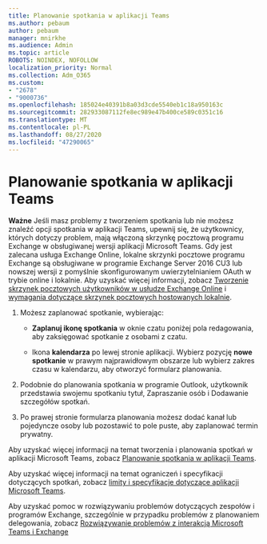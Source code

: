 ```yaml
---
title: Planowanie spotkania w aplikacji Teams
ms.author: pebaum
author: pebaum
manager: mnirkhe
ms.audience: Admin
ms.topic: article
ROBOTS: NOINDEX, NOFOLLOW
localization_priority: Normal
ms.collection: Adm_O365
ms.custom:
- "2678"
- "9000736"
ms.openlocfilehash: 185024e40391b8a03d3cde5540eb1c18a950163c
ms.sourcegitcommit: 282933087112fe8ec989e47b400ce589c0351c16
ms.translationtype: MT
ms.contentlocale: pl-PL
ms.lasthandoff: 08/27/2020
ms.locfileid: "47290065"
---
```

# <a name="schedule-a-meeting-in-teams"></a>Planowanie spotkania w aplikacji Teams

**Ważne** Jeśli masz problemy z tworzeniem spotkania lub nie możesz znaleźć opcji spotkania w aplikacji Teams, upewnij się, że użytkownicy, których dotyczy problem, mają włączoną skrzynkę pocztową programu Exchange w obsługiwanej wersji aplikacji Microsoft Teams. Gdy jest zalecana usługa Exchange Online, lokalne skrzynki pocztowe programu Exchange są obsługiwane w programie Exchange Server 2016 CU3 lub nowszej wersji z pomyślnie skonfigurowanym uwierzytelnianiem OAuth w trybie online i lokalnie. Aby uzyskać więcej informacji, zobacz [Tworzenie skrzynek pocztowych użytkowników w usłudze Exchange Online](https://docs.microsoft.com/exchange/recipients-in-exchange-online/create-user-mailboxes) i [wymagania dotyczące skrzynek pocztowych hostowanych lokalnie](https://docs.microsoft.com/microsoftteams/exchange-teams-interact#requirements-for-mailboxes-hosted-on-premises). 

1. Możesz zaplanować spotkanie, wybierając:

    - **Zaplanuj ikonę spotkania** w oknie czatu poniżej pola redagowania, aby zaksięgować spotkanie z osobami z czatu.

    - Ikona **kalendarza** po lewej stronie aplikacji. Wybierz pozycję **nowe spotkanie** w prawym najprawidłowym obszarze lub wybierz zakres czasu w kalendarzu, aby otworzyć formularz planowania.

2. Podobnie do planowania spotkania w programie Outlook, użytkownik przedstawia swojemu spotkaniu tytuł, Zapraszanie osób i Dodawanie szczegółów spotkań.

3. Po prawej stronie formularza planowania możesz dodać kanał lub pojedyncze osoby lub pozostawić to pole puste, aby zaplanować termin prywatny.

Aby uzyskać więcej informacji na temat tworzenia i planowania spotkań w aplikacji Microsoft Teams, zobacz [Planowanie spotkania w aplikacji Teams](https://support.office.com/article/Schedule-a-meeting-in-Teams-943507a9-8583-4c58-b5d2-8ec8265e04e5).

Aby uzyskać więcej informacji na temat ograniczeń i specyfikacji dotyczących spotkań, zobacz [limity i specyfikacje dotyczące aplikacji Microsoft Teams](https://docs.microsoft.com/microsoftteams/limits-specifications-teams#meetings-and-calls).

Aby uzyskać pomoc w rozwiązywaniu problemów dotyczących zespołów i programów Exchange, szczególnie w przypadku problemów z planowaniem delegowania, zobacz [Rozwiązywanie problemów z interakcją Microsoft Teams i Exchange](https://docs.microsoft.com/microsoftteams/troubleshoot/known-issues/teams-exchange-interaction-issue)